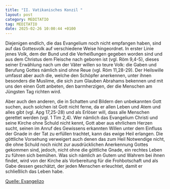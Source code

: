 ```yaml
---
title: "II. Vatikanisches Konzil "
layout: post
category: MEDITATIO
tag: MEDITATIO
date: 2025-02-26 10:00:44 +0100
---
```

Diejenigen endlich, die das Evangelium noch nicht empfangen haben, sind auf das Gottesvolk auf verschiedene Weise hingeordnet. In erster Linie jenes Volk, dem der Bund und die Verheißungen gegeben worden sind und aus dem Christus dem Fleische nach geboren ist (vgl. Röm 9,4-5), dieses seiner Erwählung nach um der Väter willen so teure Volk: die Gaben und Berufung Gottes nämlich sind ohne Reue (vgl.<!--more--> Röm 11,28-29). Der Heilswille umfasst aber auch die, welche den Schöpfer anerkennen, unter ihnen besonders die Muslime, die sich zum Glauben Abrahams bekennen und mit uns den einen Gott anbeten, den barmherzigen, der die Menschen am Jüngsten Tag richten wird.
 
Aber auch den anderen, die in Schatten und Bildern den unbekannten Gott suchen, auch solchen ist Gott nicht ferne, da er allen Leben und Atem und alles gibt (vgl. Apg 17,25-28) und als Erlöser will, dass alle Menschen gerettet werden (vgl. 1 Tim 2,4). Wer nämlich das Evangelium Christi und seine Kirche ohne Schuld nicht kennt, Gott aber aus ehrlichem Herzen sucht, seinen im Anruf des Gewissens erkannten Willen unter dem Einfluss der Gnade in der Tat zu erfüllen trachtet, kann das ewige Heil erlangen. Die göttliche Vorsehung verweigert auch denen das zum Heil Notwendige nicht, die ohne Schuld noch nicht zur ausdrücklichen Anerkennung Gottes gekommen sind, jedoch, nicht ohne die göttliche Gnade, ein rechtes Leben zu führen sich bemühen. Was sich nämlich an Gutem und Wahrem bei ihnen findet, wird von der Kirche als Vorbereitung für die Frohbotschaft und als Gabe dessen geschätzt, der jeden Menschen erleuchtet, damit er schließlich das Leben habe.


[Quelle: Evangelizo](https://evangeliumtagfuertag.org/DE/gospel)
